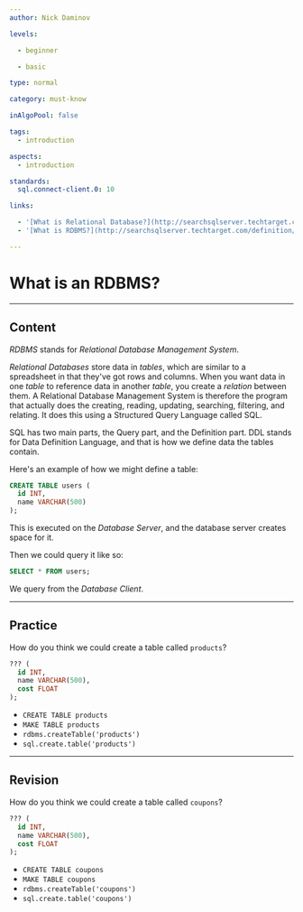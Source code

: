 ```yaml
---
author: Nick Daminov

levels:

  - beginner

  - basic

type: normal

category: must-know

inAlgoPool: false

tags:
  - introduction

aspects:
  - introduction

standards:
  sql.connect-client.0: 10

links:

  - '[What is Relational Database?](http://searchsqlserver.techtarget.com/definition/relational-database){website}'
  - '[What is RDBMS?](http://searchsqlserver.techtarget.com/definition/relational-database-management-system){website}'

---
```


# What is an RDBMS?

---
## Content

*RDBMS* stands for _Relational Database Management System_. 

_Relational Databases_ store data in _tables_, which are similar to a spreadsheet in that they've got rows and columns. When you want data in one _table_ to reference data in another _table_, you create a _relation_ between them. A Relational Database Management System is therefore the program that actually does the creating, reading, updating, searching, filtering, and relating. It does this using a Structured Query Language called SQL.

SQL has two main parts, the Query part, and the Definition part. DDL stands for Data Definition Language, and that is how we define data the tables contain.

Here's an example of how we might define a table:

```sql
CREATE TABLE users (
  id INT,
  name VARCHAR(500)
);
```

This is executed on the *Database Server*, and the database server creates space for it.

Then we could query it like so:

```sql
SELECT * FROM users;
```

We query from the *Database Client*.

---
## Practice

How do you think we could create a table called `products`?

```sql
??? (
  id INT,
  name VARCHAR(500),
  cost FLOAT
);
```

* `CREATE TABLE products`
* `MAKE TABLE products`
* `rdbms.createTable('products')`
* `sql.create.table('products')`

---
## Revision

How do you think we could create a table called `coupons`?

```sql
??? (
  id INT,
  name VARCHAR(500),
  cost FLOAT
);
```

* `CREATE TABLE coupons`
* `MAKE TABLE coupons`
* `rdbms.createTable('coupons')`
* `sql.create.table('coupons')`
 
 
 
